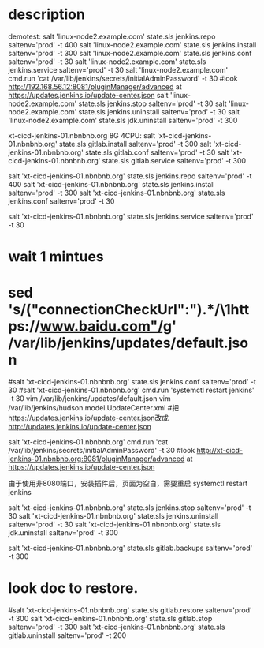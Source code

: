 # description



demotest:
salt 'linux-node2.example.com' state.sls jenkins.repo saltenv='prod' -t 400
salt 'linux-node2.example.com' state.sls jenkins.install saltenv='prod' -t 300
salt 'linux-node2.example.com' state.sls jenkins.conf saltenv='prod' -t 30
salt 'linux-node2.example.com' state.sls jenkins.service saltenv='prod' -t 30
salt 'linux-node2.example.com' cmd.run 'cat /var/lib/jenkins/secrets/initialAdminPassword' -t 30
#look http://192.168.56.12:8081/pluginManager/advanced at https://updates.jenkins.io/update-center.json
salt 'linux-node2.example.com' state.sls jenkins.stop saltenv='prod' -t 30
salt 'linux-node2.example.com' state.sls jenkins.uninstall saltenv='prod' -t 30
salt 'linux-node2.example.com' state.sls jdk.uninstall saltenv='prod' -t 300

xt-cicd-jenkins-01.nbnbnb.org 8G 4CPU:
salt 'xt-cicd-jenkins-01.nbnbnb.org' state.sls gitlab.install saltenv='prod' -t 300
salt 'xt-cicd-jenkins-01.nbnbnb.org' state.sls gitlab.conf saltenv='prod' -t 30
salt 'xt-cicd-jenkins-01.nbnbnb.org' state.sls gitlab.service saltenv='prod' -t 300


salt 'xt-cicd-jenkins-01.nbnbnb.org' state.sls jenkins.repo saltenv='prod' -t 400
salt 'xt-cicd-jenkins-01.nbnbnb.org' state.sls jenkins.install saltenv='prod' -t 300
salt 'xt-cicd-jenkins-01.nbnbnb.org' state.sls jenkins.conf saltenv='prod' -t 30

salt 'xt-cicd-jenkins-01.nbnbnb.org' state.sls jenkins.service saltenv='prod' -t 30

# wait 1 mintues
# sed 's/\("connectionCheckUrl":"\).*/\1https:\/\/www.baidu.com"/g' /var/lib/jenkins/updates/default.json
#salt 'xt-cicd-jenkins-01.nbnbnb.org' state.sls jenkins.conf saltenv='prod' -t 30
#salt 'xt-cicd-jenkins-01.nbnbnb.org' cmd.run 'systemctl restart jenkins' -t 30
vim /var/lib/jenkins/updates/default.json
vim /var/lib/jenkins/hudson.model.UpdateCenter.xml 
#把<url>https://updates.jenkins.io/update-center.json</url>改成<url>http://updates.jenkins.io/update-center.json</url> 

salt 'xt-cicd-jenkins-01.nbnbnb.org' cmd.run 'cat /var/lib/jenkins/secrets/initialAdminPassword' -t 30
#look http://xt-cicd-jenkins-01.nbnbnb.org:8081/pluginManager/advanced at https://updates.jenkins.io/update-center.json

由于使用非8080端口，安装插件后，页面为空白，需要重启
systemctl restart jenkins

salt 'xt-cicd-jenkins-01.nbnbnb.org' state.sls jenkins.stop saltenv='prod' -t 30
salt 'xt-cicd-jenkins-01.nbnbnb.org' state.sls jenkins.uninstall saltenv='prod' -t 30
salt 'xt-cicd-jenkins-01.nbnbnb.org' state.sls jdk.uninstall saltenv='prod' -t 300

salt 'xt-cicd-jenkins-01.nbnbnb.org' state.sls gitlab.backups saltenv='prod' -t 300
# look doc to restore.
#salt 'xt-cicd-jenkins-01.nbnbnb.org' state.sls gitlab.restore saltenv='prod' -t 300
salt 'xt-cicd-jenkins-01.nbnbnb.org' state.sls gitlab.stop saltenv='prod' -t 300
salt 'xt-cicd-jenkins-01.nbnbnb.org' state.sls gitlab.uninstall saltenv='prod' -t 200
